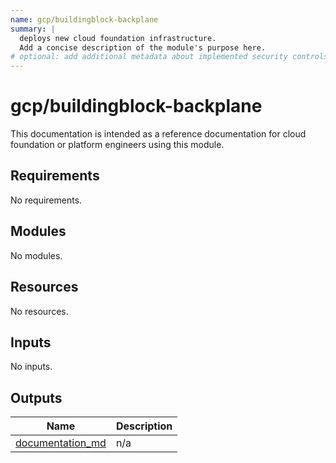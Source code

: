 ```yaml
---
name: gcp/buildingblock-backplane
summary: |
  deploys new cloud foundation infrastructure.
  Add a concise description of the module's purpose here.
# optional: add additional metadata about implemented security controls
---
```


# gcp/buildingblock-backplane

This documentation is intended as a reference documentation for cloud foundation or platform engineers using this module.

<!-- BEGIN_TF_DOCS -->
## Requirements

No requirements.

## Modules

No modules.

## Resources

No resources.

## Inputs

No inputs.

## Outputs

| Name | Description |
|------|-------------|
| <a name="output_documentation_md"></a> [documentation\_md](#output\_documentation\_md) | n/a |
<!-- END_TF_DOCS -->

